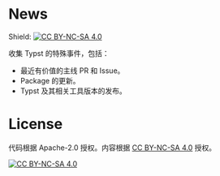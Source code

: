 # News

Shield: [![CC BY-NC-SA 4.0][cc-by-nc-sa-shield]][cc-by-nc-sa]

收集 Typst 的特殊事件，包括：

- 最近有价值的主线 PR 和 Issue。
- Package 的更新。
- Typst 及其相关工具版本的发布。

# License

代码根据 Apache-2.0 授权。内容根据 [CC BY-NC-SA 4.0][cc-by-nc-sa] 授权。

[![CC BY-NC-SA 4.0][cc-by-nc-sa-image]][cc-by-nc-sa]

[cc-by-nc-sa]: http://creativecommons.org/licenses/by-nc-sa/4.0/
[cc-by-nc-sa-image]: https://licensebuttons.net/l/by-nc-sa/4.0/88x31.png
[cc-by-nc-sa-shield]: https://img.shields.io/badge/License-CC%20BY--NC--SA%204.0-lightgrey.svg
